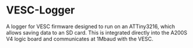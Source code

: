 # VESC-Logger
A logger for VESC firmware designed to run on an ATTiny3216, which allows saving data to an SD card.
This is integrated directly into the A200S V4 logic board and communicates at 1Mbaud with the VESC. 
